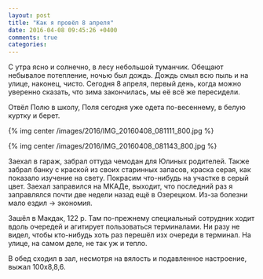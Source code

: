 ```yaml
---
layout: post
title: "Как я провёл 8 апреля"
date: 2016-04-08 09:45:26 +0400
comments: true
categories: 
---
```

С утра ясно и солнечно, в лесу небольшой туманчик. Обещают небывалое потепление, ночью был дождь. Дождь смыл всю пыль и на улице, наконец, чисто. Сегодня 8 апреля, первый день, когда можно уверенно сказать, что зима закончилась, мы её всё же пересидели.

Отвёл Полю в школу, Поля сегодня уже одета по-весеннему, в белую куртку и берет.

{% img center /images/2016/IMG_20160408_081111_800.jpg %}

{% img center /images/2016/IMG_20160408_081143_800.jpg %}

Заехал в гараж, забрал оттуда чемодан для Юлиных родителей. Также забрал банку с краской из своих старинных запасов, краска серая, как показало изучение на свету. Покрасим что-нибудь на участке в серый цвет. Заехал заправился на МКАДе, выходит, что последний раз я заправлялся почти две недели назад ещё в Озерецком. Из-за болезни мало ездил -> экономия.

Зашёл в Макдак, 122 р. Там по-прежнему специальный сотрудник ходит вдоль очередей и агитирует пользоваться терминалами. Ни разу не видел, чтобы кто-нибудь хоть раз перешёл изх очереди в терминал. На улице, на самом деле, не так уж и тепло.

В обед сходил в зал, несмотря на вялость и подавленное настроение, выжал 100х8,8,6.